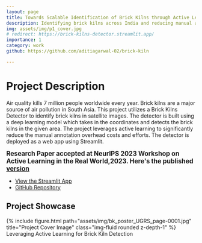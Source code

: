 ```yaml
---
layout: page
title: Towards Scalable Identification of Brick Kilns through Active Learning
description: Identifying brick kilns across India and reducing manual annotation efforts using active learning by 30%.
img: assets/img/p1_cover.jpg
# redirect: https://brick-kilns-detector.streamlit.app/
importance: 1
category: work
github: https://github.com/aditiagarwal-02/brick-kiln

---
```


# Project Description

Air quality kills 7 million people worldwide every year. Brick kilns are a major source of air pollution in South Asia. This project utilizes a Brick Kilns Detector to identify brick kilns in satellite images. The detector is built using a deep learning model which takes in the coordinates and detects the brick kilns in the given area. The project leverages active learning to significantly reduce the manual annotation overhead costs and efforts. The detector is deployed as a web app using Streamlit.

<big><b>Research Paper accepted at NeurIPS 2023 Workshop on Active Learning in the Real World,2023. Here's the published [version](https://drive.google.com/file/d/1feZUEhzxBBCxrD9e98_UFtD1Ygvbqjlj/view?usp=drive_link)</b></big>

- [View the Streamlit App](https://brick-kilns-detector.streamlit.app/)
- [GitHub Repository](https://github.com/aditiagarwal-02/brick-kiln)

## Project Showcase

<div class="row">
    <div class="col-sm mt-3 mt-md-0">
        {% include figure.html path="assets/img/bk_poster_UGRS_page-0001.jpg" title="Project Cover Image" class="img-fluid rounded z-depth-1" %}
    </div>
</div>

<div class="caption">
    Leveraging Active Learning for Brick Kiln Detection
</div>
